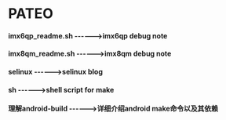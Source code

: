 # PATEO
#### imx6qp_readme.sh        ------>imx6qp debug note<br>
#### imx8qm_readme.sh        ------>imx8qm debug note<br>
#### selinux                 ------>selinux blog<br>
#### sh                      ------>shell script for make<br>
#### 理解android-build       ------>详细介绍android make命令以及其依赖<br>
